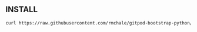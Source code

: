 ## INSTALL
```sh
curl https://raw.githubusercontent.com/rmchale/gitpod-bootstrap-python/main/bootstrap.sh |sh
```
